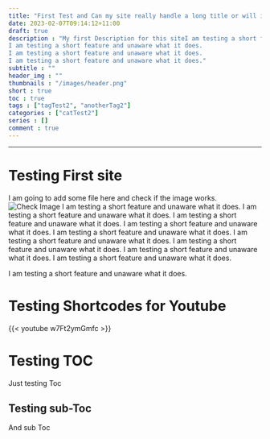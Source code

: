 ```yaml
---
title: "First Test and Can my site really handle a long title or will it flop just crash right away?"
date: 2023-02-07T09:14:12+11:00
draft: true
description : "My first Description for this siteI am testing a short feature and unaware what it does.
I am testing a short feature and unaware what it does.
I am testing a short feature and unaware what it does.
I am testing a short feature and unaware what it does."
subtitle : ""
header_img : ""
thumbnails : "/images/header.png"
short : true
toc : true
tags : ["tagTest2", "anotherTag2"]
categories : ["catTest2"]
series : []
comment : true
---
```

---
# Testing First site 
I am going to add some file here and check if the image works.
![Check Image](/images/testimage.webp)
I am testing a short feature and unaware what it does.
I am testing a short feature and unaware what it does.
I am testing a short feature and unaware what it does.
I am testing a short feature and unaware what it does.
I am testing a short feature and unaware what it does.
I am testing a short feature and unaware what it does.
I am testing a short feature and unaware what it does.
I am testing a short feature and unaware what it does.
I am testing a short feature and unaware what it does.

I am testing a short feature and unaware what it does.

# Testing Shortcodes for Youtube

{{< youtube w7Ft2ymGmfc >}}

# Testing TOC
Just testing Toc
## Testing sub-Toc
And sub Toc